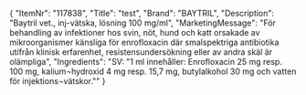 {
  "ItemNr": "117838",
  "Title": "test",
  "Brand": "BAYTRIL",
  "Description": "Baytril vet., inj-vätska, lösning 100 mg/ml",
  "MarketingMessage": "För behandling av infektioner hos svin, nöt, hund och katt orsakade av mikroorganismer känsliga för enrofloxacin där smalspektriga antibiotika utifrån klinisk erfarenhet, resistensundersökning eller av andra skäl är olämpliga",
  "Ingredients": "SV: \"1 ml innehåller: Enrofloxacin 25 mg resp. 100 mg, kalium¬hydroxid 4 mg resp. 15,7 mg, butylalkohol 30 mg och vatten för injektions¬vätskor.\""
}